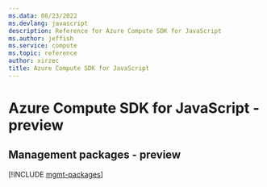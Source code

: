```yaml
---
ms.data: 08/23/2022
ms.devlang: javascript
description: Reference for Azure Compute SDK for JavaScript
ms.author: jeffish
ms.service: compute
ms.topic: reference
author: xirzec
title: Azure Compute SDK for JavaScript
---
```

# Azure Compute SDK for JavaScript - preview

## Management packages - preview
[!INCLUDE [mgmt-packages](compute-mgmt-index.md)]
